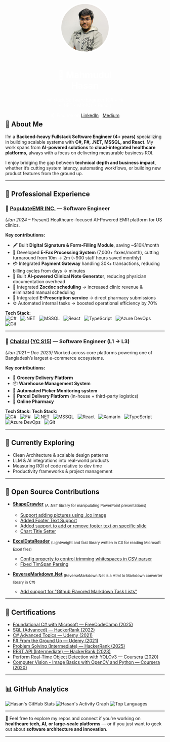 <!-- Cover section -->
<div style="position: relative; text-align: center; color: white;">
  <div style="width:100%; height:300px;"></div>
  <div style="position: absolute; top: 50%; left: 50%; transform: translate(-50%, -50%);">
    <img src="images/profile.jpg" alt="Hasan" width="150" style="border-radius: 50%; border: 4px solid white; margin-bottom: 10px;">
    <h1>👋 Mahmudul Hasan</h1>
    <p>Fullstack Software Engineer (C# • F# • .NET • MSSQL • React)</p>
    <p>📫 Find me on <a href="https://www.linkedin.com/in/hasan-75">LinkedIn</a> | <a href="http://doodlesofhasan.com">Medium</a></p>
  </div>
</div>

## 🚀 About Me

I’m a **Backend-heavy Fullstack Software Engineer (4+ years)** specializing in building scalable systems with **C#, F#, .NET, MSSQL, and React**.
My work spans from **AI-powered solutions** to **cloud-integrated healthcare platforms**, always with a focus on delivering measurable business ROI.

I enjoy bridging the gap between **technical depth and business impact**, whether it’s cutting system latency, automating workflows, or building new product features from the ground up.

---

## 💼 Professional Experience

### 🏢 **[PopulateEMR INC.](https://populateemr.com/)** — Software Engineer

*(Jan 2024 – Present)*
Healthcare-focused AI-Powered EMR platform for US clinics.

**Key contributions:**
* 🖋 Built **Digital Signature & Form-Filling Module**, saving \~\$10K/month
* 📠 Developed **E-Fax Processing System** (7,000+ faxes/month), cutting turnaround from 10m → 2m (\~900 staff hours saved monthly)
* 💳 Integrated **Payment Gateway** handling 30K+ transactions, reducing billing cycles from days → minutes
* 🤖 Built **AI-powered Clinical Note Generator**, reducing physician documentation overhead
* 📅 Integrated **Zocdoc scheduling** → increased clinic revenue & eliminated manual scheduling
* 💊 Integrated **E-Prescription service** → direct pharmacy submissions
* ⚙ Automated internal tasks → boosted operational efficiency by 70%

**Tech Stack:**  
![C#](https://img.shields.io/badge/C%23-239120?style=flat-square&logo=c-sharp&logoColor=white) &nbsp;
![.NET](https://img.shields.io/badge/.NET-512BD4?style=flat-square&logo=dotnet&logoColor=white) &nbsp;
![MSSQL](https://img.shields.io/badge/MSSQL-CC2927?style=flat-square&logo=microsoft-sql-server&logoColor=white) &nbsp;
![React](https://img.shields.io/badge/React-20232A?style=flat-square&logo=react&logoColor=61DAFB) &nbsp;
![TypeScript](https://img.shields.io/badge/TypeScript-3178C6?style=flat-square&logo=typescript&logoColor=white) &nbsp;
![Azure DevOps](https://img.shields.io/badge/Azure_DevOps-0078D7?style=flat-square&logo=azuredevops&logoColor=white) &nbsp;
![Git](https://img.shields.io/badge/Git-F05032?style=flat-square&logo=git&logoColor=white)


---

### 🏢 **[Chaldal](https://chaldal.tech/) ([YC S15](https://www.ycdb.co/company/chaldal))** — Software Engineer (L1 → L3)

*(Jan 2021 – Dec 2023)*
Worked across core platforms powering one of Bangladesh’s largest e-commerce ecosystems.

**Key contributions:**
* 🛒 **Grocery Delivery Platform**
* 📦 **Warehouse Management System**
* 🧺 **Automated Picker Monitoring system**
* 🚚 **Parcel Delivery Platform** (in-house + third-party logistics)
* 💊 **Online Pharmacy**

**Tech Stack:**
**Tech Stack:**  
![C#](https://img.shields.io/badge/C%23-239120?style=flat-square&logo=c-sharp&logoColor=white) &nbsp;
![F#](https://img.shields.io/badge/F%23-378BBA?style=flat-square&logo=fsharp&logoColor=white) &nbsp;
![.NET](https://img.shields.io/badge/.NET-512BD4?style=flat-square&logo=dotnet&logoColor=white) &nbsp;
![MSSQL](https://img.shields.io/badge/MSSQL-CC2927?style=flat-square&logo=microsoft-sql-server&logoColor=white) &nbsp;
![React](https://img.shields.io/badge/React-20232A?style=flat-square&logo=react&logoColor=61DAFB) &nbsp;
![Xamarin](https://img.shields.io/badge/Xamarin-3498DB?style=flat-square&logo=xamarin&logoColor=white) &nbsp;
![TypeScript](https://img.shields.io/badge/TypeScript-3178C6?style=flat-square&logo=typescript&logoColor=white) &nbsp;
![Azure DevOps](https://img.shields.io/badge/Azure_DevOps-0078D7?style=flat-square&logo=azuredevops&logoColor=white) &nbsp;
![Git](https://img.shields.io/badge/Git-F05032?style=flat-square&logo=git&logoColor=white)


---

## 🌱 Currently Exploring

* Clean Architecture & scalable design patterns
* LLM & AI integrations into real-world products
* Measuring ROI of code relative to dev time
* Productivity frameworks & project management

---

## 🔧 Open Source Contributions
* **[ShapeCrawler](https://github.com/ShapeCrawler/ShapeCrawler)** <sub>(A .NET library for manipulating PowerPoint presentations)</sub>
  - [Support adding pictures using .ico image](https://github.com/ShapeCrawler/ShapeCrawler/pull/1117)
  - [Added Footer Text Support](https://github.com/ShapeCrawler/ShapeCrawler/pull/1118)
  - [Added support to add or remove footer text on specific slide](https://github.com/ShapeCrawler/ShapeCrawler/pull/1120)
  - [Chart Title Setter](https://github.com/ShapeCrawler/ShapeCrawler/pull/1122)

* **[ExcelDataReader](https://github.com/ExcelDataReader/ExcelDataReader)** <sub>(Lightweight and fast library written in C# for reading Microsoft Excel files)</sub>
  - [Config property to control trimming whitespaces in CSV parser](https://github.com/ExcelDataReader/ExcelDataReader/pull/696)
  - [Fixed TimSpan Parsing](https://github.com/ExcelDataReader/ExcelDataReader/pull/697)

* **[ReverseMarkdown.Net](https://github.com/mysticmind/reversemarkdown-net)** <sub>(ReverseMarkdown.Net is a Html to Markdown converter library in C#)</sub>
  - [Add support for "Github Flavored Markdown Task Lists"](https://github.com/mysticmind/reversemarkdown-net/pull/405)
---

## 📜 Certifications

- [Foundational C# with Microsoft — FreeCodeCamp (2025)](https://www.freecodecamp.org/certification/hasan-75/foundational-c-sharp-with-microsoft)  
- [SQL (Advanced) — HackerRank (2022)](https://www.hackerrank.com/certificates/iframe/021c20e075e5)  
- [C# Advanced Topics — Udemy (2021)](https://ude.my/UC-4ca12967-8ef8-44b7-8094-0cd9ff7dc19d)  
- [F# From the Ground Up — Udemy (2021)](https://www.ude.my/UC-05d9f2ba-4796-4d4f-8be0-0e3236a25158/)  
- [Problem Solving (Intermediate) — HackerRank (2025)](https://www.hackerrank.com/certificates/e13280fe9c8c)
- [REST API (Intermediate) — HackerRank (2023)](https://www.hackerrank.com/certificates/200c92f5b713)  
- [Perform Real-Time Object Detection with YOLOv3 — Coursera (2020)](https://www.coursera.org/account/accomplishments/certificate/UHE8ZP9TLKTE)  
- [Computer Vision - Image Basics with OpenCV and Python — Coursera (2020)](https://www.coursera.org/account/accomplishments/certificate/U3GL3QKS6DDD)  


---

## 📊 GitHub Analytics
![Hasan's GitHub Stats](https://github-readme-stats-nine-eta-oemo7qcowl.vercel.app/api?username=hasan-75&include_all_commits=true&show_icons=true&theme=radical)
![Hasan's Activity Graph](https://github-readme-activity-graph.vercel.app/graph?username=Hasan-75\&theme=github-dark)
![Top Languages](https://github-readme-stats-nine-eta-oemo7qcowl.vercel.app/api/top-langs/?username=Hasan-75\&layout=compact\&theme=vision-friendly-dark&count_private=true)

---

💬 Feel free to explore my repos and connect if you’re working on **healthcare tech, AI, or large-scale platforms** — or if you just want to geek out about **software architecture and innovation**.

---
